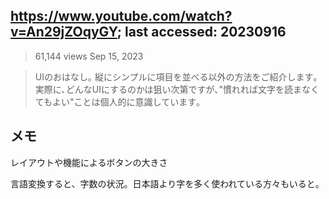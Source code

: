 ## https://www.youtube.com/watch?v=An29jZOqyGY; last accessed: 20230916

> 61,144 views Sep 15, 2023

> UIのおはなし｡ 縦にシンプルに項目を並べる以外の方法をご紹介します｡ 実際に､どんなUIにするのかは狙い次第ですが､"慣れれば文字を読まなくてもよい"ことは個人的に意識しています｡

## メモ

レイアウトや機能によるボタンの大きさ

言語変換すると、字数の状況。日本語より字を多く使われている方々もいると。



